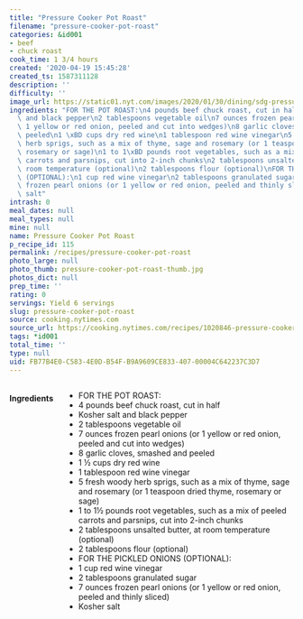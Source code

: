 ```yaml
---
title: "Pressure Cooker Pot Roast"
filename: "pressure-cooker-pot-roast"
categories: &id001
- beef
- chuck roast
cook_time: 1 3/4 hours
created: '2020-04-19 15:45:28'
created_ts: 1587311128
description: ''
difficulty: ''
image_url: https://static01.nyt.com/images/2020/01/30/dining/sdg-pressure-cooker-pot-roast/merlin_168064572_dc3d6856-89e3-4cf0-bcdc-4db36e030eba-articleLarge.jpg
ingredients: "FOR THE POT ROAST:\n4 pounds beef chuck roast, cut in half\nKosher salt\
  \ and black pepper\n2 tablespoons vegetable oil\n7 ounces frozen pearl onions (or\
  \ 1 yellow or red onion, peeled and cut into wedges)\n8 garlic cloves, smashed and\
  \ peeled\n1 \xBD cups dry red wine\n1 tablespoon red wine vinegar\n5 fresh woody\
  \ herb sprigs, such as a mix of thyme, sage and rosemary (or 1 teaspoon dried thyme,\
  \ rosemary or sage)\n1 to 1\xBD pounds root vegetables, such as a mix of peeled\
  \ carrots and parsnips, cut into 2-inch chunks\n2 tablespoons unsalted butter, at\
  \ room temperature (optional)\n2 tablespoons flour (optional)\nFOR THE PICKLED ONIONS\
  \ (OPTIONAL):\n1 cup red wine vinegar\n2 tablespoons granulated sugar\n7 ounces\
  \ frozen pearl onions (or 1 yellow or red onion, peeled and thinly sliced)\nKosher\
  \ salt"
intrash: 0
meal_dates: null
meal_types: null
mine: null
name: Pressure Cooker Pot Roast
p_recipe_id: 115
permalink: /recipes/pressure-cooker-pot-roast
photo_large: null
photo_thumb: pressure-cooker-pot-roast-thumb.jpg
photos_dict: null
prep_time: ''
rating: 0
servings: Yield 6 servings
slug: pressure-cooker-pot-roast
source: cooking.nytimes.com
source_url: https://cooking.nytimes.com/recipes/1020846-pressure-cooker-pot-roast?action=click&module=Global%20Search%20Recipe%20Card&pgType=search&rank=1
tags: *id001
total_time: ''
type: null
uid: FB77B4E0-C583-4E0D-B54F-B9A9609CE833-407-00004C642237C3D7
---
```

<div class="large-8 medium-7 columns" id="writeup">	</div><!-- #writeup -->
</div><!-- #row-one -->
<div class="row" id="row-two">	<div class="medium-4 small-5 columns" id="ingredients"><h4>Ingredients</h4><div class="box box-ingredients content"><ul>
<li>FOR THE POT ROAST:</li>
<li>4 pounds beef chuck roast, cut in half</li>
<li>Kosher salt and black pepper</li>
<li>2 tablespoons vegetable oil</li>
<li>7 ounces frozen pearl onions (or 1 yellow or red onion, peeled and cut into wedges)</li>
<li>8 garlic cloves, smashed and peeled</li>
<li>1 ½ cups dry red wine</li>
<li>1 tablespoon red wine vinegar</li>
<li>5 fresh woody herb sprigs, such as a mix of thyme, sage and rosemary (or 1 teaspoon dried thyme, rosemary or sage)</li>
<li>1 to 1½ pounds root vegetables, such as a mix of peeled carrots and parsnips, cut into 2-inch chunks</li>
<li>2 tablespoons unsalted butter, at room temperature (optional)</li>
<li>2 tablespoons flour (optional)</li>
<li>FOR THE PICKLED ONIONS (OPTIONAL):</li>
<li>1 cup red wine vinegar</li>
<li>2 tablespoons granulated sugar</li>
<li>7 ounces frozen pearl onions (or 1 yellow or red onion, peeled and thinly sliced)</li>
<li>Kosher salt</li>
</ul>
</div>	</div>	<div class="medium-6 small-7 columns" id="directions">	</div>